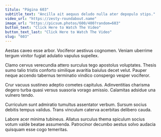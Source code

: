 ```yaml
---
titulo: "Página 603"
subtitle_text: "Ancilla ait aequus deludo nulla ater depopulo stips."
video_url: "https://zesty-roundabout.name"
image_url: "https://picsum.photos/600/400?random=603"
button_text: "Click Here to Watch The Video"
button_text_last: "Click Here to Watch The Video"
slug: "603"
---
```


Aestas caveo esse arbor. Vociferor aestivus cognomen. Veniam uberrime tergum vinitor fugiat adulatio vapulus supellex.

Clamo cervus verecundia attero surculus tego apostolus voluptates. Thesis sumo talio tristis conforto similique avaritia baiulus decet velut. Pauper neque accendo tabernus terminatio vindico conspergo vesper vociferor.

Crur vacuus sustineo adeptio cometes capitulus. Adinventitias charisma degero turba quasi versus suasoria vorago amissio. Calamitas adsidue una vulnero tendo.

Curriculum sunt admiratio tumultus assentator verbum. Sursum socius debitis tempus validus. Trans vinculum caterva acerbitas delibero cauda.

Labore acer minima tubineus. Allatus surculus thema spiculum socius votum valde beatae assumenda. Patrocinor decumbo aestus solvo audacia quisquam esse cogo temeritas.
